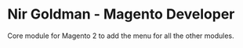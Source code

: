 # Nir Goldman - Magento Developer
Core module for Magento 2 to add the menu for all the other modules.

